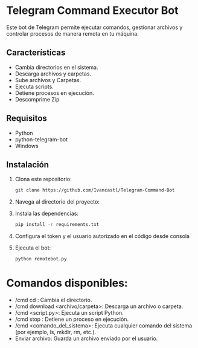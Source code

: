 # Telegram Command Executor Bot

Este bot de Telegram permite ejecutar comandos, gestionar archivos y controlar procesos de manera remota en tu máquina.

## Características

- Cambia directorios en el sistema.
- Descarga archivos y carpetas.
- Sube archivos y Carpetas.
- Ejecuta scripts.
- Detiene procesos en ejecución.
- Descomprime Zip

## Requisitos

- Python
- python-telegram-bot
- Windows

## Instalación

1. Clona este repositorio:
    ```bash
    git clone https://github.com/Ivancastl/Telegram-Command-Bot
    ```

2. Navega al directorio del proyecto:
  
3. Instala las dependencias:
    ```bash
    pip install -r requirements.txt
    ```

4. Configura el token y el usuario autorizado en el código desde consola

5. Ejecuta el bot:
    ```bash
    python remotebot.py
    ```

# Comandos disponibles:

- /cmd cd <ruta>: Cambia el directorio.
- /cmd download <archivo/carpeta>: Descarga un archivo o carpeta.
- /cmd <script.py>: Ejecuta un script Python.
- /cmd stop <PID>: Detiene un proceso en ejecución.
- /cmd <comando_del_sistema>: Ejecuta cualquier comando del sistema (por ejemplo, ls, mkdir, rm, etc.).
- Enviar archivo: Guarda un archivo enviado por el usuario.

